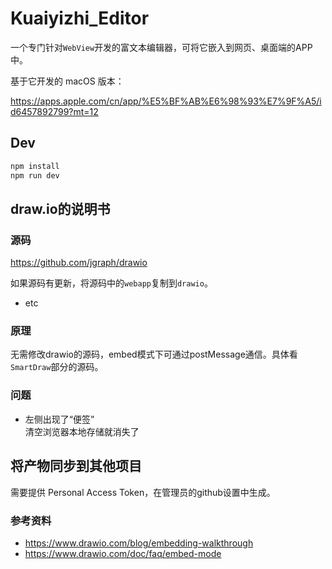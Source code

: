 # Kuaiyizhi_Editor

一个专门针对`WebView`开发的富文本编辑器，可将它嵌入到网页、桌面端的APP中。

基于它开发的 macOS 版本：

<https://apps.apple.com/cn/app/%E5%BF%AB%E6%98%93%E7%9F%A5/id6457892799?mt=12>

## Dev

```bash
npm install
npm run dev
```

## draw.io的说明书

### 源码

<https://github.com/jgraph/drawio>

如果源码有更新，将源码中的`webapp`复制到`drawio`。

- etc

### 原理

无需修改drawio的源码，embed模式下可通过postMessage通信。具体看`SmartDraw`部分的源码。

### 问题

- 左侧出现了“便签”  
清空浏览器本地存储就消失了

## 将产物同步到其他项目

需要提供 Personal Access Token，在管理员的github设置中生成。

### 参考资料

- <https://www.drawio.com/blog/embedding-walkthrough>  
- <https://www.drawio.com/doc/faq/embed-mode>  

